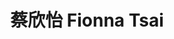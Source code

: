 ---
chinese_name: 蔡欣怡
english_name: Fionna Tsai
title: "蔡欣怡 Fionna Tsai"
id: tsaifionna
collection: members
position: Administrative Assistant
type: administrative assistant
department: 經濟系行政助理
# image_path: https://source.unsplash.com/collection/139386/600x600?a=.png
photo: administrative_a/tsaifionna.jpg
# blurb: 123
---